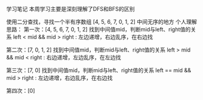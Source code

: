 学习笔记
本周学习主要是深刻理解了DFS和BFS的区别

使用二分查找，寻找一个半有序数组 [4, 5, 6, 7, 0, 1, 2] 中间无序的地方
个人理解思路：
第一次：[4, 5, 6, 7, 0, 1, 2]
找到中间值mid，判断mid与left、right值的关系
left < mid && mid > right  : 左边递增，右边乱序，在右边找

第二次：[7, 0, 1, 2]
找到中间值mid，判断mid与left、right值的关系
left > mid && mid < right  : 右边递增，左边乱序，在左边找

第三次：[7, 0]
找到中间值mid，判断mid与left、right值的关系
left == mid && mid > right  : 左边递增，右边乱序，在右边找

第四次：[0]


